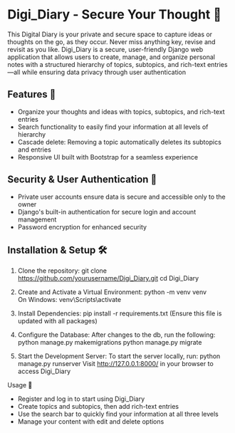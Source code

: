 # Digi_Diary - Secure Your Thought 📖

This Digital Diary is your private and secure space to capture ideas or thoughts on the go, as they occur. Never miss anything key, revise and revisit as you like. Digi_Diary is a secure, user-friendly Django web application that allows users to create, manage, and organize personal notes with a structured hierarchy of topics, subtopics, and rich-text entries—all while ensuring data privacy through user authentication

## Features 🌟
- Organize your thoughts and ideas with topics, subtopics, and rich-text entries
- Search functionality to easily find your information at all levels of hierarchy  
- Cascade delete: Removing a topic automatically deletes its subtopics and entries  
- Responsive UI built with Bootstrap for a seamless experience

## Security & User Authentication 🔐
- Private user accounts ensure data is secure and accessible only to the owner  
- Django's built-in authentication for secure login and account management  
- Password encryption for enhanced security 

## Installation & Setup 🛠️  
1. Clone the repository:
   git clone https://github.com/yourusername/Digi_Diary.git
   cd Digi_Diary

2. Create and Activate a Virtual Environment:
    python -m venv venv     
    On Windows: venv\Scripts\activate

3. Install Dependencies:
    pip install -r requirements.txt  (Ensure this file is updated with all packages)

4. Configure the Database:
    After changes to the db, run the following: 
    python manage.py makemigrations 
    python manage.py migrate 

5. Start the Development Server:
    To start the server locally, run:
    python manage.py runserver
    Visit http://127.0.0.1:8000/ in your browser to access Digi_Diary

Usage 📝
- Register and log in to start using Digi_Diary
- Create topics and subtopics, then add rich-text entries
- Use the search bar to quickly find your information at all three levels
- Manage your content with edit and delete options



